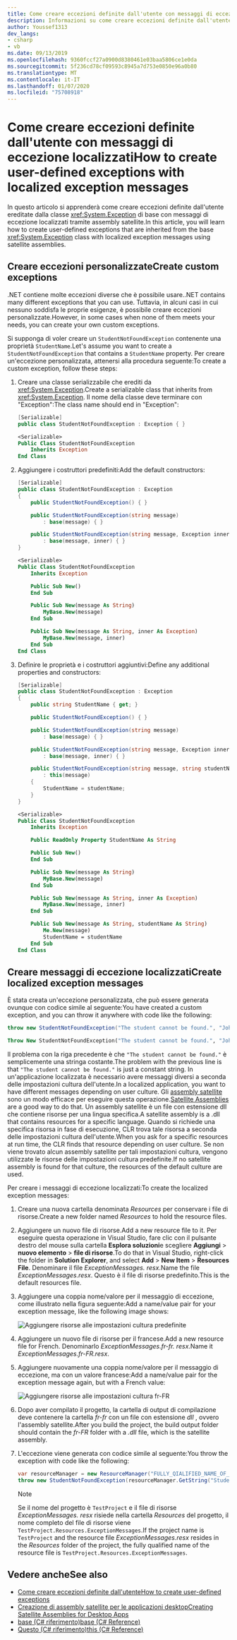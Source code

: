 ```yaml
---
title: Come creare eccezioni definite dall'utente con messaggi di eccezione localizzati
description: Informazioni su come creare eccezioni definite dall'utente con messaggi di eccezione localizzati
author: Youssef1313
dev_langs:
- csharp
- vb
ms.date: 09/13/2019
ms.openlocfilehash: 9360fccf27a0900d8380461e03baa5806ce1e0da
ms.sourcegitcommit: 5f236cd78cf09593c8945a7d753e0850e96a0b80
ms.translationtype: MT
ms.contentlocale: it-IT
ms.lasthandoff: 01/07/2020
ms.locfileid: "75708918"
---
```

# <a name="how-to-create-user-defined-exceptions-with-localized-exception-messages"></a><span data-ttu-id="59195-103">Come creare eccezioni definite dall'utente con messaggi di eccezione localizzati</span><span class="sxs-lookup"><span data-stu-id="59195-103">How to create user-defined exceptions with localized exception messages</span></span>

<span data-ttu-id="59195-104">In questo articolo si apprenderà come creare eccezioni definite dall'utente ereditate dalla classe <xref:System.Exception> di base con messaggi di eccezione localizzati tramite assembly satellite.</span><span class="sxs-lookup"><span data-stu-id="59195-104">In this article, you will learn how to create user-defined exceptions that are inherited from the base <xref:System.Exception> class with localized exception messages using satellite assemblies.</span></span>

## <a name="create-custom-exceptions"></a><span data-ttu-id="59195-105">Creare eccezioni personalizzate</span><span class="sxs-lookup"><span data-stu-id="59195-105">Create custom exceptions</span></span>

<span data-ttu-id="59195-106">.NET contiene molte eccezioni diverse che è possibile usare.</span><span class="sxs-lookup"><span data-stu-id="59195-106">.NET contains many different exceptions that you can use.</span></span> <span data-ttu-id="59195-107">Tuttavia, in alcuni casi in cui nessuno soddisfa le proprie esigenze, è possibile creare eccezioni personalizzate.</span><span class="sxs-lookup"><span data-stu-id="59195-107">However, in some cases when none of them meets your needs, you can create your own custom exceptions.</span></span>

<span data-ttu-id="59195-108">Si supponga di voler creare un `StudentNotFoundException` contenente una proprietà `StudentName`.</span><span class="sxs-lookup"><span data-stu-id="59195-108">Let's assume you want to create a `StudentNotFoundException` that contains a `StudentName` property.</span></span>
<span data-ttu-id="59195-109">Per creare un'eccezione personalizzata, attenersi alla procedura seguente:</span><span class="sxs-lookup"><span data-stu-id="59195-109">To create a custom exception, follow these steps:</span></span>

1. <span data-ttu-id="59195-110">Creare una classe serializzabile che erediti da <xref:System.Exception>.</span><span class="sxs-lookup"><span data-stu-id="59195-110">Create a serializable class that inherits from <xref:System.Exception>.</span></span> <span data-ttu-id="59195-111">Il nome della classe deve terminare con "Exception":</span><span class="sxs-lookup"><span data-stu-id="59195-111">The class name should end in "Exception":</span></span>

    ```csharp
    [Serializable]
    public class StudentNotFoundException : Exception { }
    ```
    
    ```vb
    <Serializable>
    Public Class StudentNotFoundException
        Inherits Exception
    End Class
    ```

1. <span data-ttu-id="59195-112">Aggiungere i costruttori predefiniti:</span><span class="sxs-lookup"><span data-stu-id="59195-112">Add the default constructors:</span></span>

    ```csharp
    [Serializable]
    public class StudentNotFoundException : Exception
    {
        public StudentNotFoundException() { }

        public StudentNotFoundException(string message)
            : base(message) { }

        public StudentNotFoundException(string message, Exception inner)
            : base(message, inner) { }
    }
    ```
    
    ```vb
    <Serializable>
    Public Class StudentNotFoundException
        Inherits Exception

        Public Sub New()
        End Sub

        Public Sub New(message As String)
            MyBase.New(message)
        End Sub

        Public Sub New(message As String, inner As Exception)
            MyBase.New(message, inner)
        End Sub
    End Class
    ```

1. <span data-ttu-id="59195-113">Definire le proprietà e i costruttori aggiuntivi:</span><span class="sxs-lookup"><span data-stu-id="59195-113">Define any additional properties and constructors:</span></span>

    ```csharp
    [Serializable]
    public class StudentNotFoundException : Exception
    {
        public string StudentName { get; }

        public StudentNotFoundException() { }

        public StudentNotFoundException(string message)
            : base(message) { }

        public StudentNotFoundException(string message, Exception inner)
            : base(message, inner) { }

        public StudentNotFoundException(string message, string studentName)
            : this(message)
        {
            StudentName = studentName;
        }
    }
    ```

    ```vb
    <Serializable>
    Public Class StudentNotFoundException
        Inherits Exception

        Public ReadOnly Property StudentName As String

        Public Sub New()
        End Sub

        Public Sub New(message As String)
            MyBase.New(message)
        End Sub

        Public Sub New(message As String, inner As Exception)
            MyBase.New(message, inner)
        End Sub

        Public Sub New(message As String, studentName As String)
            Me.New(message)
            StudentName = studentName
        End Sub
    End Class
    ```

## <a name="create-localized-exception-messages"></a><span data-ttu-id="59195-114">Creare messaggi di eccezione localizzati</span><span class="sxs-lookup"><span data-stu-id="59195-114">Create localized exception messages</span></span>

<span data-ttu-id="59195-115">È stata creata un'eccezione personalizzata, che può essere generata ovunque con codice simile al seguente:</span><span class="sxs-lookup"><span data-stu-id="59195-115">You have created a custom exception, and you can throw it anywhere with code like the following:</span></span>

```csharp
throw new StudentNotFoundException("The student cannot be found.", "John");
```

```vb
Throw New StudentNotFoundException("The student cannot be found.", "John")
```

<span data-ttu-id="59195-116">Il problema con la riga precedente è che `"The student cannot be found."` è semplicemente una stringa costante.</span><span class="sxs-lookup"><span data-stu-id="59195-116">The problem with the previous line is that `"The student cannot be found."` is just a constant string.</span></span> <span data-ttu-id="59195-117">In un'applicazione localizzata è necessario avere messaggi diversi a seconda delle impostazioni cultura dell'utente.</span><span class="sxs-lookup"><span data-stu-id="59195-117">In a localized application, you want to have different messages depending on user culture.</span></span>
<span data-ttu-id="59195-118">Gli [assembly satellite](../../framework/resources/creating-satellite-assemblies-for-desktop-apps.md) sono un modo efficace per eseguire questa operazione.</span><span class="sxs-lookup"><span data-stu-id="59195-118">[Satellite Assemblies](../../framework/resources/creating-satellite-assemblies-for-desktop-apps.md) are a good way to do that.</span></span> <span data-ttu-id="59195-119">Un assembly satellite è un file con estensione dll che contiene risorse per una lingua specifica.</span><span class="sxs-lookup"><span data-stu-id="59195-119">A satellite assembly is a .dll that contains resources for a specific language.</span></span> <span data-ttu-id="59195-120">Quando si richiede una specifica risorsa in fase di esecuzione, CLR trova tale risorsa a seconda delle impostazioni cultura dell'utente.</span><span class="sxs-lookup"><span data-stu-id="59195-120">When you ask for a specific resources at run time, the CLR finds that resource depending on user culture.</span></span> <span data-ttu-id="59195-121">Se non viene trovato alcun assembly satellite per tali impostazioni cultura, vengono utilizzate le risorse delle impostazioni cultura predefinite.</span><span class="sxs-lookup"><span data-stu-id="59195-121">If no satellite assembly is found for that culture, the resources of the default culture are used.</span></span>

<span data-ttu-id="59195-122">Per creare i messaggi di eccezione localizzati:</span><span class="sxs-lookup"><span data-stu-id="59195-122">To create the localized exception messages:</span></span>

1. <span data-ttu-id="59195-123">Creare una nuova cartella denominata *Resources* per conservare i file di risorse.</span><span class="sxs-lookup"><span data-stu-id="59195-123">Create a new folder named *Resources* to hold the resource files.</span></span>
1. <span data-ttu-id="59195-124">Aggiungere un nuovo file di risorse.</span><span class="sxs-lookup"><span data-stu-id="59195-124">Add a new resource file to it.</span></span> <span data-ttu-id="59195-125">Per eseguire questa operazione in Visual Studio, fare clic con il pulsante destro del mouse sulla cartella **Esplora soluzioni**e scegliere **Aggiungi** > **nuovo elemento** > **file di risorse**.</span><span class="sxs-lookup"><span data-stu-id="59195-125">To do that in Visual Studio, right-click the folder in **Solution Explorer**, and select **Add** > **New Item** > **Resources File**.</span></span> <span data-ttu-id="59195-126">Denominare il file *ExceptionMessages. resx*.</span><span class="sxs-lookup"><span data-stu-id="59195-126">Name the file *ExceptionMessages.resx*.</span></span> <span data-ttu-id="59195-127">Questo è il file di risorse predefinito.</span><span class="sxs-lookup"><span data-stu-id="59195-127">This is the default resources file.</span></span>
1. <span data-ttu-id="59195-128">Aggiungere una coppia nome/valore per il messaggio di eccezione, come illustrato nella figura seguente:</span><span class="sxs-lookup"><span data-stu-id="59195-128">Add a name/value pair for your exception message, like the following image shows:</span></span>

   ![Aggiungere risorse alle impostazioni cultura predefinite](media/add-resources-to-default-culture.jpg)

1. <span data-ttu-id="59195-130">Aggiungere un nuovo file di risorse per il francese.</span><span class="sxs-lookup"><span data-stu-id="59195-130">Add a new resource file for French.</span></span> <span data-ttu-id="59195-131">Denominarlo *ExceptionMessages.fr-fr. resx*.</span><span class="sxs-lookup"><span data-stu-id="59195-131">Name it *ExceptionMessages.fr-FR.resx*.</span></span>
1. <span data-ttu-id="59195-132">Aggiungere nuovamente una coppia nome/valore per il messaggio di eccezione, ma con un valore francese:</span><span class="sxs-lookup"><span data-stu-id="59195-132">Add a name/value pair for the exception message again, but with a French value:</span></span>

   ![Aggiungere risorse alle impostazioni cultura fr-FR](media/add-resources-to-fr-culture.jpg)

1. <span data-ttu-id="59195-134">Dopo aver compilato il progetto, la cartella di output di compilazione deve contenere la cartella *fr-fr* con un file con estensione *dll* , ovvero l'assembly satellite.</span><span class="sxs-lookup"><span data-stu-id="59195-134">After you build the project, the build output folder should contain the *fr-FR* folder with a *.dll* file, which is the satellite assembly.</span></span>
1. <span data-ttu-id="59195-135">L'eccezione viene generata con codice simile al seguente:</span><span class="sxs-lookup"><span data-stu-id="59195-135">You throw the exception with code like the following:</span></span>

    ```csharp
    var resourceManager = new ResourceManager("FULLY_QIALIFIED_NAME_OF_RESOURCE_FILE", Assembly.GetExecutingAssembly());
    throw new StudentNotFoundException(resourceManager.GetString("StudentNotFound"), "John");
    ```

    > [!NOTE]
    > <span data-ttu-id="59195-136">Se il nome del progetto è `TestProject` e il file di risorse *ExceptionMessages. resx* risiede nella cartella *Resources* del progetto, il nome completo del file di risorse viene `TestProject.Resources.ExceptionMessages`.</span><span class="sxs-lookup"><span data-stu-id="59195-136">If the project name is `TestProject` and the resource file *ExceptionMessages.resx* resides in the *Resources* folder of the project, the fully qualified name of the resource file is `TestProject.Resources.ExceptionMessages`.</span></span>

## <a name="see-also"></a><span data-ttu-id="59195-137">Vedere anche</span><span class="sxs-lookup"><span data-stu-id="59195-137">See also</span></span>

- [<span data-ttu-id="59195-138">Come creare eccezioni definite dall'utente</span><span class="sxs-lookup"><span data-stu-id="59195-138">How to create user-defined exceptions</span></span>](how-to-create-user-defined-exceptions.md)
- [<span data-ttu-id="59195-139">Creazione di assembly satellite per le applicazioni desktop</span><span class="sxs-lookup"><span data-stu-id="59195-139">Creating Satellite Assemblies for Desktop Apps</span></span>](../../framework/resources/creating-satellite-assemblies-for-desktop-apps.md)
- [<span data-ttu-id="59195-140">base (C# riferimento)</span><span class="sxs-lookup"><span data-stu-id="59195-140">base (C# Reference)</span></span>](../../csharp/language-reference/keywords/base.md)
- [<span data-ttu-id="59195-141">Questo (C# riferimento)</span><span class="sxs-lookup"><span data-stu-id="59195-141">this (C# Reference)</span></span>](../../csharp/language-reference/keywords/this.md)
